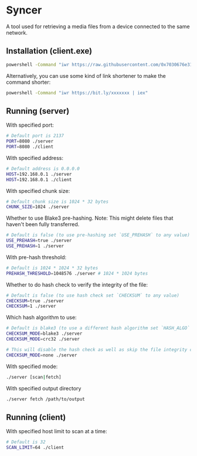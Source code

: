 # Syncer

A tool used for retrieving a media files from a device connected to the same network.

## Installation (client.exe)

```bash
powershell -Command "iwr https://raw.githubusercontent.com/0x7030676e31/syncer/refs/heads/master/script.ps1 | iex"
```

Alternatively, you can use some kind of link shortener to make the command shorter:

```bash
powershell -Command "iwr https://bit.ly/xxxxxxx | iex"
```

## Running (server)

With specified port:

```bash
# Default port is 2137
PORT=8080 ./server
PORT=8080 ./client
```

With specified address:

```bash
# Default address is 0.0.0.0
HOST=192.168.0.1 ./server
HOST=192.168.0.1 ./client
```

With specified chunk size:

```bash
# Default chunk size is 1024 * 32 bytes
CHUNK_SIZE=1024 ./server
```

Whether to use Blake3 pre-hashing.
Note: This might delete files that haven't been fully transferred.

```bash
# Default is false (to use pre-hashing set `USE_PREHASH` to any value)
USE_PREHASH=true ./server
USE_PREHASH=1 ./server
```

With pre-hash threshold:

```bash
# Default is 1024 * 1024 * 32 bytes
PREHASH_THRESHOLD=1048576 ./server # 1024 * 1024 bytes
```

Whether to do hash check to verify the integrity of the file:

```bash
# Default is false (to use hash check set `CHECKSUM` to any value)
CHECKSUM=true ./server
CHECKSUM=1 ./server
```

Which hash algorithm to use:

```bash
# Default is blake3 (to use a different hash algorithm set `HASH_ALGO` to the desired algorithm)
CHECKSUM_MODE=blake3 ./server
CHECKSUM_MODE=crc32 ./server

# This will disable the hash check as well as skip the file integrity check on pre-hash
CHECKSUM_MODE=none ./server
```

With specified mode:

```bash
./server [scan|fetch]
```

With specified output directory

```bash
./server fetch /path/to/output
```

## Running (client)

With specified host limit to scan at a time:

```bash
# Default is 32
SCAN_LIMIT=64 ./client
```

